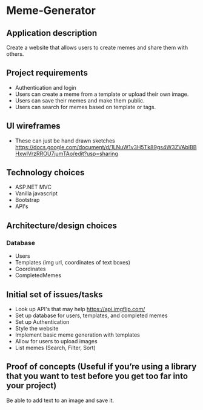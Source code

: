 # Meme-Generator

## Application description
Create a website that allows users to create memes and share them with others.

## Project requirements
- Authentication and login 
- Users can create a meme from a template or upload their own image.
- Users can save their memes and make them public.
- Users can search for memes based on template or tags.

## UI wireframes
 * These can just be hand drawn sketches
 https://docs.google.com/document/d/1LNuW1v3H5Tk89gs4W3ZVAblBBHxwlVrzRROU7jumTAo/edit?usp=sharing
 
## Technology choices
- ASP.NET MVC 
- Vanilla javascript
- Bootstrap 
- API's

## Architecture/design choices
### Database 
- Users
- Templates (img url, coordinates of text boxes)
- Coordinates
- CompletedMemes


## Initial set of issues/tasks
- Look up API's that may help https://api.imgflip.com/
- Set up database for users, templates, and completed memes
- Set up Authentication
- Style the website
- Implement basic meme generation with templates
- Allow for users to upload images
- List memes (Search, Filter, Sort)

## Proof of concepts (Useful if you’re using a library that you want to test before you get too far into your project)
Be able to add text to an image and save it. 

